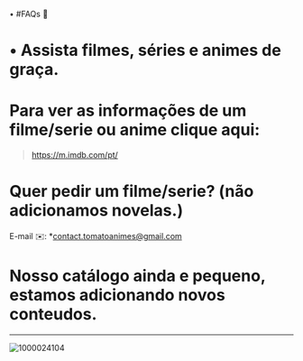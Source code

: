  • #FAQs 🍅

# • Assista filmes, séries e animes de graça.

# Para ver as informações de um filme/serie ou anime clique aqui:
> https://m.imdb.com/pt/

# Quer pedir um filme/serie? (não adicionamos novelas.)
E-mail ✉️: *contact.tomatoanimes@gmail.com

# Nosso catálogo ainda e pequeno, estamos adicionando novos conteudos.

****************************************
![1000024104](https://github.com/user-attachments/assets/b451cfda-ba6b-4031-8aeb-e06fe7eb816f)
